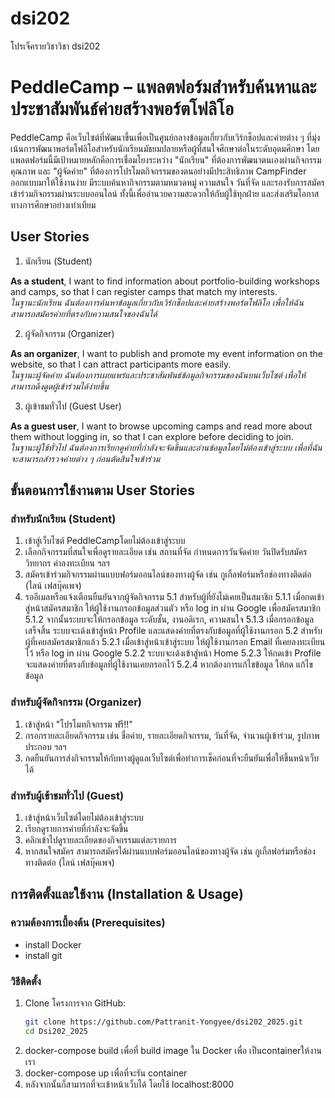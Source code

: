 # dsi202
โปรเจ็ครายวิชาวิชา dsi202 
# PeddleCamp – แพลตฟอร์มสำหรับค้นหาและประชาสัมพันธ์ค่ายสร้างพอร์ตโฟลิโอ

PeddleCamp คือเว็บไซต์ที่พัฒนาขึ้นเพื่อเป็นศูนย์กลางข้อมูลเกี่ยวกับเวิร์กช็อปและค่ายต่าง ๆ ที่มุ่งเน้นการพัฒนาพอร์ตโฟลิโอสำหรับนักเรียนมัธยมปลายหรือผู้ที่สนใจศึกษาต่อในระดับอุดมศึกษา โดยแพลตฟอร์มนี้มีเป้าหมายหลักคือการเชื่อมโยงระหว่าง "นักเรียน" ที่ต้องการพัฒนาตนเองผ่านกิจกรรมคุณภาพ และ "ผู้จัดค่าย" ที่ต้องการโปรโมตกิจกรรมของตนอย่างมีประสิทธิภาพ CampFinder ออกแบบมาให้ใช้งานง่าย มีระบบค้นหากิจกรรมตามหมวดหมู่ ความสนใจ วันที่จัด และรองรับการสมัครเข้าร่วมกิจกรรมผ่านระบบออนไลน์ ทั้งนี้เพื่ออำนวยความสะดวกให้กับผู้ใช้ทุกฝ่าย และส่งเสริมโอกาสทางการศึกษาอย่างเท่าเทียม

## User Stories

1. นักเรียน (Student)

**As a student**, I want to find information about portfolio-building workshops and camps, so that I can register camps that match my interests.  
_ในฐานะนักเรียน ฉันต้องการค้นหาข้อมูลเกี่ยวกับเวิร์กช็อปและค่ายสร้างพอร์ตโฟลิโอ เพื่อให้ฉันสามารถสมัครค่ายที่ตรงกับความสนใจของฉันได้_

2. ผู้จัดกิจกรรม (Organizer)

**As an organizer**, I want to publish and promote my event information on the website, so that I can attract participants more easily.  
_ในฐานะผู้จัดค่าย ฉันต้องการเผยแพร่และประชาสัมพันธ์ข้อมูลกิจกรรมของฉันบนเว็บไซต์ เพื่อให้สามารถดึงดูดผู้เข้าร่วมได้ง่ายขึ้น_

3. ผู้เข้าชมทั่วไป (Guest User)

**As a guest user**, I want to browse upcoming camps and read more about them without logging in, so that I can explore before deciding to join.  
_ในฐานะผู้ใช้ทั่วไป ฉันต้องการเรียกดูค่ายที่กำลังจะจัดขึ้นและอ่านข้อมูลโดยไม่ต้องเข้าสู่ระบบ เพื่อที่ฉันจะสามารถสำรวจค่ายต่าง ๆ ก่อนตัดสินใจเข้าร่วม_


## ขั้นตอนการใช้งานตาม User Stories

### สำหรับนักเรียน (Student)

1. เข้าสู่เว็บไซต์ PeddleCampโดยไม่ต้องเข้าสู่ระบบ
2. เลือกกิจกรรมที่สนใจเพื่อดูรายละเอียด เช่น สถานที่จัด กำหนดการวันจัดค่าย วันปิดรับสมัคร วิทยากร ค่าลงทะเบียน ฯลฯ
3. สมัครเข้าร่วมกิจกรรมผ่านแบบฟอร์มออนไลน์ของทางผู้จัด เช่น กูเกิ้ลฟอร์มหรือช่องทางติดต่อ (ไลน์ เฟสบุ๊คเพจ)
4. รออีเมลหรือแจ้งเตือนยืนยันจากผู้จัดกิจกรรม 
5.1 สำหรับผู้ที่ยังไม่เคยเป็นสมาชิก
        5.1.1 เมื่อกดเข้าสู่หน้าสมัครสมาชิก ให้ผู้ใช้งานกรอกข้อมูลส่วนตัว หรือ log in ผ่าน Google เพื่อสมัครสมาชิก
        5.1.2 จากนั้นระบบจะให้กรอกข้อมูล ระดับชั้น, งานอดิเรก, ความสนใจ
        5.1.3 เมื่อกรอกข้อมูลเสร็จสิ้น ระบบจะเด้งเข้าสู่หน้า Profile และแสดงค่ายที่ตรงกับข้อมูลที่ผู้ใช้งานกรอก
5.2 สำหรับผู้ที่เคยสมัครสมาชิกแล้ว
        5.2.1 เมื่อเข้าสู่หน้าเข้าสู่ระบบ ให้ผู้ใช้งานกรอก Email ที่เคยลงทะเบียนไว้ หรือ log in ผ่าน Google
        5.2.2 ระบบจะเด้งเข้าสู่หน้า Home
        5.2.3 ให้กดเข้า Profile จะแสดงค่ายที่ตรงกับข้อมูลที่ผู้ใช้งานเคยกรอกไว้
        5.2.4 หากต้องการแก้ไขข้อมูล ให้กด แก้ไขข้อมูล

### สำหรับผู้จัดกิจกรรม (Organizer)

1. เข้าสู่หน้า "โปรโมทกิจกรรม ฟรี!!"
2. กรอกรายละเอียดกิจกรรม เช่น ชื่อค่าย, รายละเอียดกิจกรรม, วันที่จัด, จำนวนผู้เข้าร่วม, รูปภาพประกอบ ฯลฯ
3. กดยืนยันการส่งกิจกรรมให้กับทางผู้ดูแลเว็บไซต์เพื่อทำการเช็คก่อนที่จะยืนยันเพื่อให้ขึ้นหน้าเว็บได้

### สำหรับผู้เข้าชมทั่วไป (Guest)

1. เข้าสู่หน้าเว็บไซต์โดยไม่ต้องเข้าสู่ระบบ
2. เรียกดูรายการค่ายที่กำลังจะจัดขึ้น
3. คลิกเข้าไปดูรายละเอียดของกิจกรรมแต่ละรายการ
4. หากสนใจสมัคร สามารถสมัครได้ผ่านแบบฟอร์มออนไลน์ของทางผู้จัด เช่น กูเกิ้ลฟอร์มหรือช่องทางติดต่อ (ไลน์ เฟสบุ๊คเพจ)

## การติดตั้งและใช้งาน (Installation & Usage)

### ความต้องการเบื้องต้น (Prerequisites)

- install Docker
- install git

### วิธีติดตั้ง

1. Clone โครงการจาก GitHub:
   ```bash
   git clone https://github.com/Pattranit-Yongyee/dsi202_2025.git
   cd Dsi202_2025
2. docker-compose build เพื่อที่ build image ใน Docker เพื่อ เป็นcontainerให้งานเรา
3. docker-compose up เพื่อที่จะรัน container 
4. หลังจากนั้นก็สามารถที่จะเข้าหน้าเว็บได้ โดยใช้ localhost:8000 
